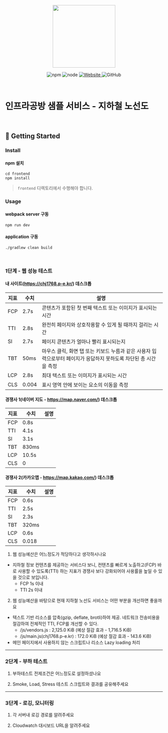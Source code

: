 <p align="center">
    <img width="200px;" src="https://raw.githubusercontent.com/woowacourse/atdd-subway-admin-frontend/master/images/main_logo.png"/>
</p>
<p align="center">
  <img alt="npm" src="https://img.shields.io/badge/npm-%3E%3D%205.5.0-blue">
  <img alt="node" src="https://img.shields.io/badge/node-%3E%3D%209.3.0-blue">
  <a href="https://edu.nextstep.camp/c/R89PYi5H" alt="nextstep atdd">
    <img alt="Website" src="https://img.shields.io/website?url=https%3A%2F%2Fedu.nextstep.camp%2Fc%2FR89PYi5H">
  </a>
  <img alt="GitHub" src="https://img.shields.io/github/license/next-step/atdd-subway-service">
</p>

<br>

# 인프라공방 샘플 서비스 - 지하철 노선도

<br>

## 🚀 Getting Started

### Install
#### npm 설치
```
cd frontend
npm install
```
> `frontend` 디렉토리에서 수행해야 합니다.

### Usage
#### webpack server 구동
```
npm run dev
```
#### application 구동
```
./gradlew clean build
```
<br>


### 1단계 - 웹 성능 테스트

#### 내 사이트(https://chj1768.p-e.kr/) 데스크톱

| 지표  | 수치    | 설명  |
|-----|-------|-----|
| FCP | 2.7s  | 콘텐츠가 포함된 첫 번째 텍스트 또는 이미지가 표시되는 시간   |
| TTI | 2.8s  | 완전히 페이지와 상호작용할 수 있게 될 때까지 걸리는 시간   |
| SI  | 2.7s  | 페이지 콘텐츠가 얼마나 빨리 표시되는지    |
| TBT | 50ms  | 마우스 클릭, 화면 탭 또는 키보드 누름과 같은 사용자 입력으로부터 페이지가 응답하지 못하도록 차단된 총 시간을 측정    |
| LCP | 2.8s  | 최대 텍스트 또는 이미지가 표시되는 시간    |
| CLS | 0.004 | 표시 영역 안에 보이는 요소의 이동을 측정    |

#### 경쟁사 1(네이버 지도 - https://map.naver.com/) 데스크톱
| 지표  | 수치 | 설명  |
|-----|---|-----|
| FCP | 0.8s |     |
| TTI | 4.1s |     |
| SI  | 3.1s |     |
| TBT | 830ms |     |
| LCP | 10.5s |     |
| CLS | 0 |     |

#### 경쟁사 2(카카오맵 - https://map.kakao.com/) 데스크톱
| 지표  | 수치    | 설명  |
|-----|-------|-----|
| FCP | 0.6s  |     |
| TTI | 2.5s  |     |
| SI  | 2.3s  |     |
| TBT | 320ms |     |
| LCP | 0.6s  |     |
| CLS | 0.018 |     |


1. 웹 성능예산은 어느정도가 적당하다고 생각하시나요
- 지하철 정보 컨텐츠를 제공하는 서비스다 보니, 컨텐츠를 빠르게 노출하고(FCP) 바로 사용할 수 있도록(TTI) 하는 지표가 경쟁사 보다 강화되어야 사용률을 높일 수 있을 것으로 보입니다.
     - FCP 1s 이내
     - TTI 2s 이내

2. 웹 성능예산을 바탕으로 현재 지하철 노선도 서비스는 어떤 부분을 개선하면 좋을까요
- 텍스트 기반 리소스를 압축(gzip, deflate, brotli)하여 제공. 네트워크 전송비용을 절감하여 전체적인 TTI, FCP를 개선할 수 있다.  
  - /js/vendors.js : 2,125.0 KiB (예상 절감 효과 - 1,716.5 KiB)
  - /js/main.js(chj1768.p-e.kr) : 172.0 KiB (예상 절감 효과 - 143.6 KiB)
- 메인 페이지에서 사용하지 않는 스크립트나 리소스 Lazy loading 처리 

---

### 2단계 - 부하 테스트 
1. 부하테스트 전제조건은 어느정도로 설정하셨나요

2. Smoke, Load, Stress 테스트 스크립트와 결과를 공유해주세요

---

### 3단계 - 로깅, 모니터링
1. 각 서버내 로깅 경로를 알려주세요

2. Cloudwatch 대시보드 URL을 알려주세요
